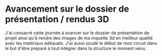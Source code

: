 # Avancement sur le dossier de présentation / rendus 3D

J'ai consacré cette journée à avancer sur le dossier de présentation de projet ainsi qu'à rendre des images de ma mquette 3d en meilleur qualité avec les matériaux adéquats.
J'ai aussi soudé le début de mon circuit dans le but d'être préparé à tout intégrer dans la structure le moment venu.